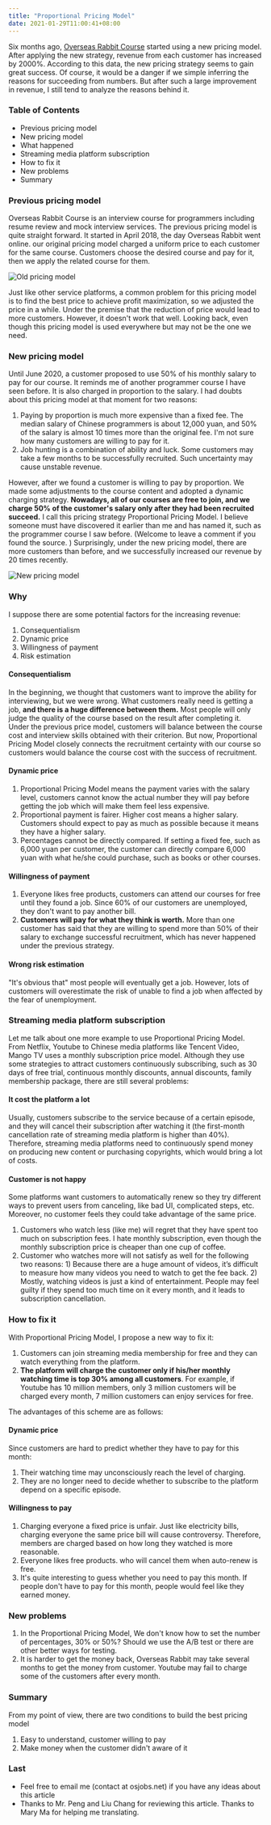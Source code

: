 ```yaml
---
title: "Proportional Pricing Model"
date: 2021-01-29T11:00:41+08:00
---
```


Six months ago, [Overseas Rabbit Course](https://osjobs.net/co/) started using a new pricing model. After applying the new strategy, revenue from each customer has increased by 2000%. According to this data, the new pricing strategy seems to gain great success. Of course, it would be a danger if we simple inferring the reasons for succeeding from numbers. But after such a large improvement in revenue, I still tend to analyze the reasons behind it.

<!--more-->

### Table of Contents
- Previous pricing model
- New pricing model
- What happened
- Streaming media platform subscription
- How to fix it
- New problems
- Summary


### Previous pricing model

Overseas Rabbit Course is an interview course for programmers including resume review and mock interview services. The previous pricing model is quite straight forward. It started in April 2018, the day Overseas Rabbit went online. our original pricing model charged a uniform price to each customer for the same course. Customers choose the desired course and pay for it, then we apply the related course for them. 

![Old pricing model](https://cdn.jsdelivr.net/gh/OSJobs/osjobs-info@master/assets/imgs/old%20price.png)

Just like other service platforms, a common problem for this pricing model is to find the best price to achieve profit maximization, so we adjusted the price in a while. Under the premise that the reduction of price would lead to more customers. However, it doesn't work that well. Looking back, even though this pricing model is used everywhere but may not be the one we need. 

### New pricing model

Until June 2020, a customer proposed to use 50% of his monthly salary to pay for our course. It reminds me of another programmer course I have seen before. It is also charged in proportion to the salary. I had doubts about this pricing model at that moment for two reasons: 

1. Paying by proportion is much more expensive than a fixed fee. The median salary of Chinese programmers is about 12,000 yuan, and 50% of the salary is almost 10 times more than the original fee. I'm not sure how many customers are willing to pay for it. 
2. Job hunting is a combination of ability and luck. Some customers may take a few months to be successfully recruited. Such uncertainty may cause unstable revenue. 

However, after we found a customer is willing to pay by proportion. We made some adjustments to the course content and adopted a dynamic charging strategy. **Nowadays, all of our courses are free to join, and we charge 50% of the customer's salary only after they had been recruited succeed.** I call this pricing strategy Proportional Pricing Model. I believe someone must have discovered it earlier than me and has named it, such as the programmer course I saw before. (Welcome to leave a comment if you found the source. ) Surprisingly, under the new pricing model, there are more customers than before, and we successfully increased our revenue by 20 times recently.

![New pricing model](https://cdn.jsdelivr.net/gh/OSJobs/osjobs-info@master/assets/imgs/new%20price.png)

### Why

I suppose there are some potential factors for the increasing revenue:

1. Consequentialism
2. Dynamic price
3. Willingness of payment
4. Risk estimation

#### Consequentialism
In the beginning, we thought that customers want to improve the ability for interviewing, but we were wrong. What customers really need is getting a job, **and there is a huge difference between them.** Most people will only judge the quality of the course based on the result after completing it. Under the previous price model, customers will balance between the course cost and interview skills obtained with their criterion. But now, Proportional Pricing Model closely connects the recruitment certainty with our course so customers would balance the course cost with the success of recruitment. 

#### Dynamic price
1. Proportional Pricing Model means the payment varies with the salary level, customers cannot know the actual number they will pay before getting the job which will make them feel less expensive.
2. Proportional payment is fairer. Higher cost means a higher salary. Customers should expect to pay as much as possible because it means they have a higher salary.
3. Percentages cannot be directly compared. If setting a fixed fee, such as 6,000 yuan per customer, the customer can directly compare 6,000 yuan with what he/she could purchase, such as books or other courses. 

#### Willingness of payment
1. Everyone likes free products, customers can attend our courses for free until they found a job. Since 60% of our customers are unemployed, they don't want to pay another bill. 
2. **Customers will pay for what they think is worth.** More than one customer has said that they are willing to spend more than 50% of their salary to exchange successful recruitment, which has never happened under the previous strategy. 

#### Wrong risk estimation
"It's obvious that" most people will eventually get a job. However, lots of customers will overestimate the risk of unable to find a job when affected by the fear of unemployment.

### Streaming media platform subscription
Let me talk about one more example to use Proportional Pricing Model. From Netflix, Youtube to Chinese media platforms like Tencent Video, Mango TV uses a monthly subscription price model. Although they use some strategies to attract customers continuously subscribing, such as 30 days of free trial, continuous monthly discounts, annual discounts, family membership package, there are still several problems:

#### It cost the platform a lot
Usually, customers subscribe to the service because of a certain episode, and they will cancel their subscription after watching it (the first-month cancellation rate of streaming media platform is higher than 40%). Therefore, streaming media platforms need to continuously spend money on producing new content or purchasing copyrights, which would bring a lot of costs.

#### Customer is not happy
Some platforms want customers to automatically renew so they try different ways to prevent users from canceling, like bad UI, complicated steps, etc. Moreover, no customer feels they could take advantage of the same price. 

1. Customers who watch less (like me) will regret that they have spent too much on subscription fees. I hate monthly subscription, even though the monthly subscription price is cheaper than one cup of coffee. 
2. Customer who watches more will not satisfy as well for the following two reasons: 1) Because there are a huge amount of videos, it’s difficult to measure how many videos you need to watch to get the fee back. 2) Mostly, watching videos is just a kind of entertainment. People may feel guilty if they spend too much time on it every month, and it leads to subscription cancellation.

### How to fix it
With Proportional Pricing Model, I propose a new way to fix it:

1. Customers can join streaming media membership for free and they can watch everything from the platform.
2. **The platform will charge the customer only if his/her monthly watching time is top 30% among all customers**. For example, if Youtube has 10 million members, only 3 million customers will be charged every month, 7 million customers can enjoy services for free. 

The advantages of this scheme are as follows:

#### Dynamic price
Since customers are hard to predict whether they have to pay for this month:
1. Their watching time may unconsciously reach the level of charging. 
2. They are no longer need to decide whether to subscribe to the platform depend on a specific episode. 

#### Willingness to pay
1. Charging everyone a fixed price is unfair. Just like electricity bills, charging everyone the same price bill will cause controversy. Therefore, members are charged based on how long they watched is more reasonable.
2. Everyone likes free products. who will cancel them when auto-renew is free.
3. It's quite interesting to guess whether you need to pay this month. If people don't have to pay for this month, people would feel like they earned money.


### New problems
1. In the Proportional Pricing Model, We don't know how to set the number of percentages, 30% or 50%? Should we use the A/B test or there are other better ways for testing.
2. It is harder to get the money back, Overseas Rabbit may take several months to get the money from customer. Youtube may fail to charge some of the customers after every month.

### Summary
From my point of view, there are two conditions to build the best pricing model 
1. Easy to understand, customer willing to pay
2. Make money when the customer didn't aware of it

### Last
- Feel free to email me (contact at osjobs.net) if you have any ideas about this article 
- Thanks to Mr. Peng and Liu Chang for reviewing this article. Thanks to Mary Ma for helping me translating.
